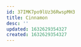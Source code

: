 ```yaml
---
id: 37IMK7po9lUz36RwspMH3
title: Cinnamon
desc: ''
updated: 1632629354327
created: 1632629354327
---
```


